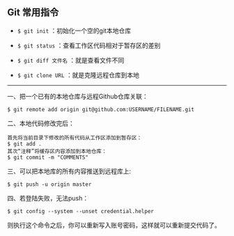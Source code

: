 **Git 常用指令**
---

- `$ git init` ：初始化一个空的git本地仓库

- `$ git status` ：查看工作区代码相对于暂存区的差别

- `$ git diff 文件名` ：就是查看文件不同

- `$ git clone URL` ：就是克隆远程仓库到本地

---

一、把一个已有的本地仓库与远程Github仓库关联：
	
	$ git remote add origin git@github.com:USERNAME/FILENAME.git

二、本地代码修改完后：

	首先将当前目录下修改的所有代码从工作区添加到暂存区：
    $ git add .
	其次“注释”将缓存区内容添加到本地仓库：
    $ git commit -m "COMMENTS"
 

三、可以把本地库的所有内容推送到远程库上: 

	$ git push -u origin master

四、若登陆失败，无法push：

	$ git config --system --unset credential.helper

则执行这个命令之后，你可以重新写入账号密码，这样就可以重新提交代码了。

